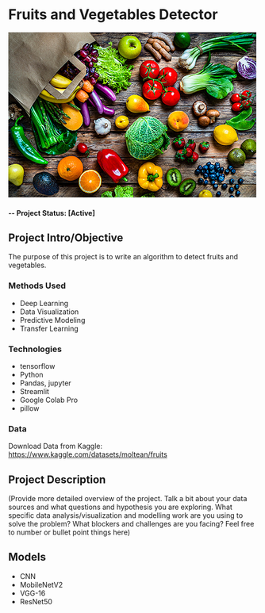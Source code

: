 # Fruits and Vegetables Detector


![alternative text](./app_styling/f_g.jpg)


#### -- Project Status: [Active] 

## Project Intro/Objective
The purpose of this project is to write an algorithm to detect fruits and vegetables.

### Methods Used
* Deep Learning
* Data Visualization
* Predictive Modeling
* Transfer Learning

### Technologies
* tensorflow
* Python
* Pandas, jupyter
* Streamlit
* Google Colab Pro
* pillow

### Data
Download Data from Kaggle: https://www.kaggle.com/datasets/moltean/fruits

## Project Description
(Provide more detailed overview of the project.
Talk a bit about your data sources and what questions and hypothesis you are exploring.
What specific data analysis/visualization and modelling work are you using to solve the
problem? What blockers and challenges are you facing?
Feel free to number or bullet point things here)

## Models
* CNN
* MobileNetV2
* VGG-16
* ResNet50
